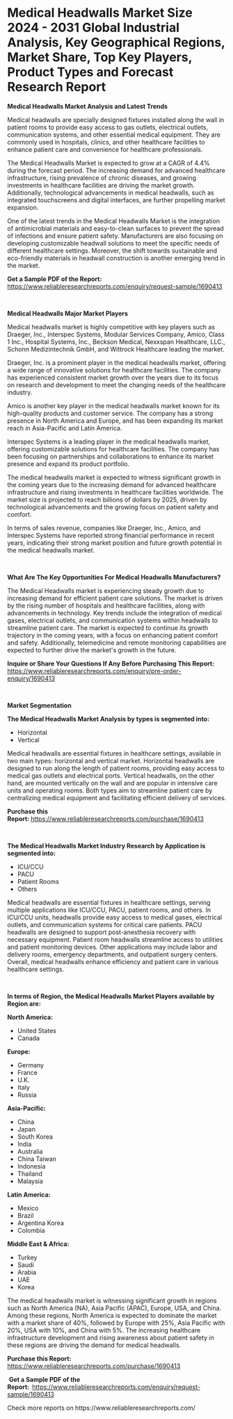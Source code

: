 <p><h1>Medical Headwalls Market Size 2024 - 2031 Global Industrial Analysis, Key Geographical Regions, Market Share, Top Key Players, Product Types and Forecast Research Report</h1></p><p><strong>Medical Headwalls Market Analysis and Latest Trends</strong></p>
<p><p>Medical headwalls are specially designed fixtures installed along the wall in patient rooms to provide easy access to gas outlets, electrical outlets, communication systems, and other essential medical equipment. They are commonly used in hospitals, clinics, and other healthcare facilities to enhance patient care and convenience for healthcare professionals.</p><p>The Medical Headwalls Market is expected to grow at a CAGR of 4.4% during the forecast period. The increasing demand for advanced healthcare infrastructure, rising prevalence of chronic diseases, and growing investments in healthcare facilities are driving the market growth. Additionally, technological advancements in medical headwalls, such as integrated touchscreens and digital interfaces, are further propelling market expansion.</p><p>One of the latest trends in the Medical Headwalls Market is the integration of antimicrobial materials and easy-to-clean surfaces to prevent the spread of infections and ensure patient safety. Manufacturers are also focusing on developing customizable headwall solutions to meet the specific needs of different healthcare settings. Moreover, the shift towards sustainable and eco-friendly materials in headwall construction is another emerging trend in the market.</p></p>
<p><strong>Get a Sample PDF of the Report:&nbsp;</strong> <a href="https://www.reliableresearchreports.com/enquiry/request-sample/1690413">https://www.reliableresearchreports.com/enquiry/request-sample/1690413</a></p>
<p>&nbsp;</p>
<p><strong>Medical Headwalls Major Market Players</strong></p>
<p><p>Medical headwalls market is highly competitive with key players such as Draeger, Inc., Interspec Systems, Modular Services Company, Amico, Class 1 Inc., Hospital Systems, Inc., Beckson Medical, Nexxspan Healthcare, LLC., Schonn Medizintechnik GmbH, and Wittrock Healthcare leading the market.</p><p>Draeger, Inc. is a prominent player in the medical headwalls market, offering a wide range of innovative solutions for healthcare facilities. The company has experienced consistent market growth over the years due to its focus on research and development to meet the changing needs of the healthcare industry.</p><p>Amico is another key player in the medical headwalls market known for its high-quality products and customer service. The company has a strong presence in North America and Europe, and has been expanding its market reach in Asia-Pacific and Latin America.</p><p>Interspec Systems is a leading player in the medical headwalls market, offering customizable solutions for healthcare facilities. The company has been focusing on partnerships and collaborations to enhance its market presence and expand its product portfolio.</p><p>The medical headwalls market is expected to witness significant growth in the coming years due to the increasing demand for advanced healthcare infrastructure and rising investments in healthcare facilities worldwide. The market size is projected to reach billions of dollars by 2025, driven by technological advancements and the growing focus on patient safety and comfort.</p><p>In terms of sales revenue, companies like Draeger, Inc., Amico, and Interspec Systems have reported strong financial performance in recent years, indicating their strong market position and future growth potential in the medical headwalls market.</p></p>
<p>&nbsp;</p>
<p><strong>What Are The Key Opportunities For Medical Headwalls Manufacturers?</strong></p>
<p><p>The Medical Headwalls market is experiencing steady growth due to increasing demand for efficient patient care solutions. The market is driven by the rising number of hospitals and healthcare facilities, along with advancements in technology. Key trends include the integration of medical gases, electrical outlets, and communication systems within headwalls to streamline patient care. The market is expected to continue its growth trajectory in the coming years, with a focus on enhancing patient comfort and safety. Additionally, telemedicine and remote monitoring capabilities are expected to further drive the market's growth in the future.</p></p>
<p><strong>Inquire or Share Your Questions If Any Before Purchasing This Report:</strong> <a href="https://www.reliableresearchreports.com/enquiry/pre-order-enquiry/1690413">https://www.reliableresearchreports.com/enquiry/pre-order-enquiry/1690413</a></p>
<p>&nbsp;</p>
<p><strong>Market Segmentation</strong></p>
<p><strong>The Medical Headwalls Market Analysis by types is segmented into:</strong></p>
<p><ul><li>Horizontal</li><li>Vertical</li></ul></p>
<p><p>Medical headwalls are essential fixtures in healthcare settings, available in two main types: horizontal and vertical market. Horizontal headwalls are designed to run along the length of patient rooms, providing easy access to medical gas outlets and electrical ports. Vertical headwalls, on the other hand, are mounted vertically on the wall and are popular in intensive care units and operating rooms. Both types aim to streamline patient care by centralizing medical equipment and facilitating efficient delivery of services.</p></p>
<p><strong>Purchase this Report:&nbsp;</strong><a href="https://www.reliableresearchreports.com/purchase/1690413">https://www.reliableresearchreports.com/purchase/1690413</a></p>
<p>&nbsp;</p>
<p><strong>The Medical Headwalls Market Industry Research by Application is segmented into:</strong></p>
<p><ul><li>ICU/CCU</li><li>PACU</li><li>Patient Rooms</li><li>Others</li></ul></p>
<p><p>Medical headwalls are essential fixtures in healthcare settings, serving multiple applications like ICU/CCU, PACU, patient rooms, and others. In ICU/CCU units, headwalls provide easy access to medical gases, electrical outlets, and communication systems for critical care patients. PACU headwalls are designed to support post-anesthesia recovery with necessary equipment. Patient room headwalls streamline access to utilities and patient monitoring devices. Other applications may include labor and delivery rooms, emergency departments, and outpatient surgery centers. Overall, medical headwalls enhance efficiency and patient care in various healthcare settings.</p></p>
<p>&nbsp;</p>
<p><strong>In terms of Region, the Medical Headwalls Market Players available by Region are:</strong></p>
<p>
    <p> <strong> North America: </strong>
        <ul>
            <li>United States</li>
            <li>Canada</li>
        </ul>
        </p> 
    <p> <strong> Europe: </strong>
        <ul>
            <li>Germany</li>
            <li>France</li>
            <li>U.K.</li>
            <li>Italy</li>
            <li>Russia</li>
        </ul>
        </p> 
    <p> <strong> Asia-Pacific: </strong>
        <ul>
            <li>China</li>
            <li>Japan</li>
            <li>South Korea</li>
            <li>India</li>
            <li>Australia</li>
            <li>China Taiwan</li>
            <li>Indonesia</li>
            <li>Thailand</li>
            <li>Malaysia</li>
        </ul>
        </p> 
    <p> <strong> Latin America: </strong>
        <ul>
            <li>Mexico</li>
            <li>Brazil</li>
            <li>Argentina Korea</li>
            <li>Colombia</li>
        </ul>
        </p> 
    <p> <strong> Middle East & Africa: </strong>
        <ul>
            <li>Turkey</li>
            <li>Saudi</li>
            <li>Arabia</li>
            <li>UAE</li>
            <li>Korea</li>
        </ul>
    </p>
    </p>
<p><p>The medical headwalls market is witnessing significant growth in regions such as North America (NA), Asia Pacific (APAC), Europe, USA, and China. Among these regions, North America is expected to dominate the market with a market share of 40%, followed by Europe with 25%, Asia Pacific with 20%, USA with 10%, and China with 5%. The increasing healthcare infrastructure development and rising awareness about patient safety in these regions are driving the demand for medical headwalls.</p></p>
<p><strong>Purchase this Report: </strong><a href="https://www.reliableresearchreports.com/purchase/1690413">https://www.reliableresearchreports.com/purchase/1690413</a></p>
<p>&nbsp;<strong>Get a Sample PDF of the Report:&nbsp;&nbsp;</strong><a href="https://www.reliableresearchreports.com/enquiry/request-sample/1690413">https://www.reliableresearchreports.com/enquiry/request-sample/1690413</a></p>
<p><strong></strong></p>
<p>Check more reports on https://www.reliableresearchreports.com/</p>